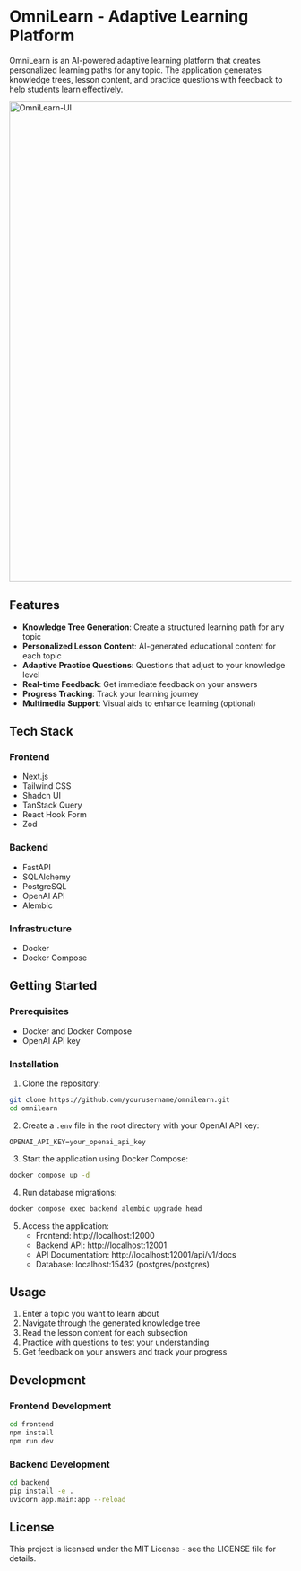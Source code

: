 # OmniLearn - Adaptive Learning Platform

OmniLearn is an AI-powered adaptive learning platform that creates personalized learning paths for any topic. The application generates knowledge trees, lesson content, and practice questions with feedback to help students learn effectively.

<img width="1486" height="855" alt="OmniLearn-UI" src="https://github.com/user-attachments/assets/07162bce-9d70-4937-9d27-7a237c7c7c89" />

## Features

- **Knowledge Tree Generation**: Create a structured learning path for any topic
- **Personalized Lesson Content**: AI-generated educational content for each topic
- **Adaptive Practice Questions**: Questions that adjust to your knowledge level
- **Real-time Feedback**: Get immediate feedback on your answers
- **Progress Tracking**: Track your learning journey
- **Multimedia Support**: Visual aids to enhance learning (optional)

## Tech Stack

### Frontend
- Next.js
- Tailwind CSS
- Shadcn UI
- TanStack Query
- React Hook Form
- Zod

### Backend
- FastAPI
- SQLAlchemy
- PostgreSQL
- OpenAI API
- Alembic

### Infrastructure
- Docker
- Docker Compose

## Getting Started

### Prerequisites
- Docker and Docker Compose
- OpenAI API key

### Installation

1. Clone the repository:
```bash
git clone https://github.com/yourusername/omnilearn.git
cd omnilearn
```

2. Create a `.env` file in the root directory with your OpenAI API key:
```
OPENAI_API_KEY=your_openai_api_key
```

3. Start the application using Docker Compose:
```bash
docker compose up -d
```

4. Run database migrations:
```bash
docker compose exec backend alembic upgrade head
```

5. Access the application:
   - Frontend: http://localhost:12000
   - Backend API: http://localhost:12001
   - API Documentation: http://localhost:12001/api/v1/docs
   - Database: localhost:15432 (postgres/postgres)

## Usage

1. Enter a topic you want to learn about
2. Navigate through the generated knowledge tree
3. Read the lesson content for each subsection
4. Practice with questions to test your understanding
5. Get feedback on your answers and track your progress

## Development

### Frontend Development

```bash
cd frontend
npm install
npm run dev
```

### Backend Development

```bash
cd backend
pip install -e .
uvicorn app.main:app --reload
```

## License

This project is licensed under the MIT License - see the LICENSE file for details.
